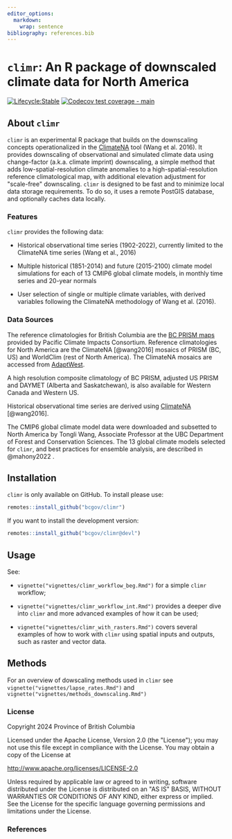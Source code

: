 ```yaml
---
editor_options: 
  markdown: 
    wrap: sentence
bibliography: references.bib
---
```


# `climr`: An R package of downscaled climate data for North America

<!-- badges: start -->

[![Lifecycle:Stable](https://img.shields.io/badge/Lifecycle-Stable-339999)](Redirect-URL) [![Codecov test coverage - main](https://codecov.io/gh/bcgov/climr/branch/main/graph/badge.svg)](https://app.codecov.io/gh/bcgov/climr/?branch=main)

<!-- badges: end -->

## About `climr`

`climr` is an experimental R package that builds on the downscaling concepts operationalized in the <a href='https://climatena.ca/' target='_blank'>ClimateNA</a> tool (Wang et al. 2016).
It provides downscaling of observational and simulated climate data using change-factor (a.k.a. climate imprint) downscaling, a simple method that adds low-spatial-resolution climate anomalies to a high-spatial-resolution reference climatological map, with additional elevation adjustment for "scale-free" downscaling.
`climr` is designed to be fast and to minimize local data storage requirements.
To do so, it uses a remote PostGIS database, and optionally caches data locally.

### Features

`climr` provides the following data:

-   Historical observational time series (1902-2022), currently limited to the ClimateNA time series (Wang et al., 2016)

-   Multiple historical (1851-2014) and future (2015-2100) climate model simulations for each of 13 CMIP6 global climate models, in monthly time series and 20-year normals

-   User selection of single or multiple climate variables, with derived variables following the ClimateNA methodology of Wang et al. (2016).

### Data Sources

The reference climatologies for British Columbia are the [BC PRISM maps](https://www.pacificclimate.org/data/prism-climatology-and-monthly-timeseries) provided by Pacific Climate Impacts Consortium.
Reference climatologies for North America are the ClimateNA [@wang2016] mosaics of PRISM (BC, US) and WorldClim (rest of North America).
The ClimateNA mosaics are accessed from [AdaptWest](https://adaptwest.databasin.org/pages/adaptwest-climatena/).

A high resolution composite climatology of BC PRISM, adjusted US PRISM and DAYMET (Alberta and Saskatchewan), is also available for Western Canada and Western US.

Historical observational time series are derived using [ClimateNA](https://climatena.ca/) [@wang2016].

The CMIP6 global climate model data were downloaded and subsetted to North America by Tongli Wang, Associate Professor at the UBC Department of Forest and Conservation Sciences.
The 13 global climate models selected for `climr`, and best practices for ensemble analysis, are described in @mahony2022 .

## Installation

`climr` is only available on GitHub. To install please use:

``` r
remotes::install_github("bcgov/climr")
```

If you want to install the development version:

``` r
remotes::install_github("bcgov/climr@devl")
```

## Usage

See:

-   `vignette("vignettes/climr_workflow_beg.Rmd")` for a simple `climr` workflow;

-   `vignette("vignettes/climr_workflow_int.Rmd")` provides a deeper dive into `climr`
and more advanced examples of how it can be used;

-   `vignette("vignettes/climr_with_rasters.Rmd")` covers several examples of how 
to work with `climr` using spatial inputs and outputs, such as raster and vector data.

## Methods

For an overview of dowscaling methods used in `climr` see `vignette("vignettes/lapse_rates.Rmd")`
and `vignette("vignettes/methods_downscaling.Rmd")`

### License

Copyright 2024 Province of British Columbia

Licensed under the Apache License, Version 2.0 (the "License"); you may not use this file except in compliance with the License.
You may obtain a copy of the License at

<http://www.apache.org/licenses/LICENSE-2.0>

Unless required by applicable law or agreed to in writing, software distributed under the License is distributed on an "AS IS" BASIS, WITHOUT WARRANTIES OR CONDITIONS OF ANY KIND, either express or implied.
See the License for the specific language governing permissions and limitations under the License.


### References
